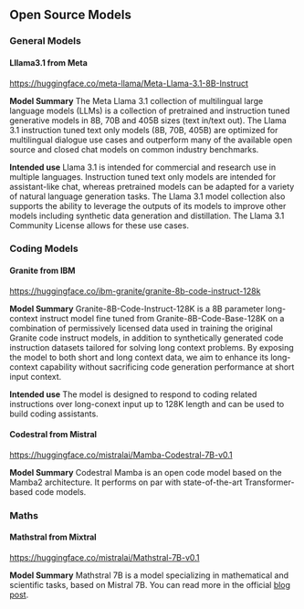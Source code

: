 ## Open Source Models

### General Models

#### Lllama3.1 from Meta ####
https://huggingface.co/meta-llama/Meta-Llama-3.1-8B-Instruct

**Model Summary**
The Meta Llama 3.1 collection of multilingual large language models (LLMs) is a collection of pretrained and instruction tuned generative models in 8B, 70B and 405B sizes (text in/text out). The Llama 3.1 instruction tuned text only models (8B, 70B, 405B) are optimized for multilingual dialogue use cases and outperform many of the available open source and closed chat models on common industry benchmarks.


**Intended use**
Llama 3.1 is intended for commercial and research use in multiple languages. Instruction tuned text only models are intended for assistant-like chat, whereas pretrained models can be adapted for a variety of natural language generation tasks. The Llama 3.1 model collection also supports the ability to leverage the outputs of its models to improve other models including synthetic data generation and distillation. The Llama 3.1 Community License allows for these use cases.






### Coding Models
#### Granite from IBM ####
https://huggingface.co/ibm-granite/granite-8b-code-instruct-128k

**Model Summary**
Granite-8B-Code-Instruct-128K is a 8B parameter long-context instruct model fine tuned from Granite-8B-Code-Base-128K on a combination of permissively licensed data used in training the original Granite code instruct models, in addition to synthetically generated code instruction datasets tailored for solving long context problems. By exposing the model to both short and long context data, we aim to enhance its long-context capability without sacrificing code generation performance at short input context.

**Intended use**
The model is designed to respond to coding related instructions over long-conext input up to 128K length and can be used to build coding assistants.



#### Codestral from Mistral ####
https://huggingface.co/mistralai/Mamba-Codestral-7B-v0.1

**Model Summary**
Codestral Mamba is an open code model based on the Mamba2 architecture. It performs on par with state-of-the-art Transformer-based code models.





### Maths
#### Mathstral from Mixtral ####
https://huggingface.co/mistralai/Mathstral-7B-v0.1

**Model Summary**
Mathstral 7B is a model specializing in mathematical and scientific tasks, based on Mistral 7B. You can read more in the official [blog post](https://mistral.ai/news/mathstral/).





